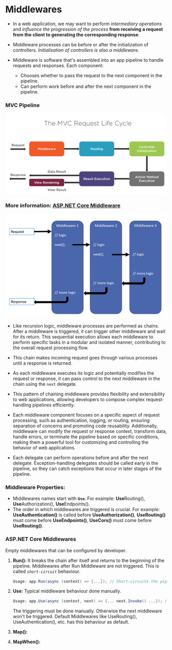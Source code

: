 # Middlewares
- In a web application, we may want to perform *intermediary operations* and *influence the progression of the process* **from receiving a request from the client to generating the corresponding response**.
- Middleware processes can be before or after the initialization of controllers. *Initialisation of controllers is also a middleware.*

- Middleware is software that's assembled into an app pipeline to handle requests and responses. Each component:
    - Chooses whether to pass the request to the next component in the pipeline.
    - Can perform work before and after the next component in the pipeline.
### MVC Pipeline
![Pipeline](pipeline.png)

### More information: [ASP.NET Core Middleware](https://learn.microsoft.com/en-us/aspnet/core/fundamentals/middleware/?view=aspnetcore-8.0)

![middlewares](middlewares.png)

- Like recursion logic, middleware processes are performed as chains. After a middleware is triggered, it can trigger other middleware and wait for its return. This sequential execution allows each middleware to perform specific tasks in a modular and isolated manner, contributing to the overall request processing flow.

- This chain makes incoming request goes through various processes until a response is returned.

- As each middleware executes its logic and potentially modifies the request or response, it can pass control to the next middleware in the chain using the `next` delegate.

- This pattern of chaining middleware provides flexibility and extensibility to web applications, allowing developers to compose complex request-handling pipelines efficiently.

- Each middleware component focuses on a specific aspect of request processing, such as authentication, logging, or routing, ensuring separation of concerns and promoting code reusability. Additionally, middleware can modify the request or response context, transform data, handle errors, or terminate the pipeline based on specific conditions, making them a powerful tool for customizing and controlling the behavior of web applications.

- Each delegate can perform operations before and after the next delegate. Exception-handling delegates should be called early in the pipeline, so they can catch exceptions that occur in later stages of the pipeline.

### Middleware Properties:
- Middlewares names start with **``Use``**. For example: **Use**Routing(), **Use**Authorization(), **Use**Endpoints().
- The order in which middlewares are triggered is crucial. For example: **UseAuthentication()** is called before **UseAuthorization()**, **UseRouting()** must come before **UseEndpoints()**, **UseCors()** must come before **UseRouting()**.

### ASP.NET Core Middlewares
Empty middlewares that can be configured by developer.
1) **Run():** It breaks the chain after itself and returns to the beginning of the pipeline. Middlewares after Run Middleware are not triggered. This is called *``short-circuit``* behaviour.
    ```cs
    Usage: app.Run(async (context) => {...}); // Short-circuits the pipeline
    ```

2) **Use:** Typical middleware behaviour done manually.
    ```cs
    Usage: app.Use(async (context, next) => {... next.Invoke() ...}); // Triggers the next middleware
    ```
    The triggering must be done manually. Otherwise the next middleware won't be triggered. Default Middlewares like UseRouting(), UseAuthentication(), etc. has this behaviour as default.
3) **Map():**
4) **MapWhen():**